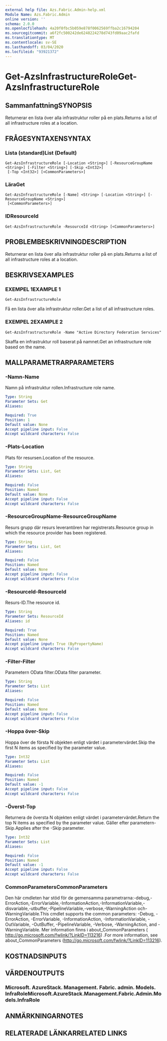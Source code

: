 ```yaml
---
external help file: Azs.Fabric.Admin-help.xml
Module Name: Azs.Fabric.Admin
online version: ''
schema: 2.0.0
ms.openlocfilehash: 4a20f0fbc5b059e878f0062569ffba2c16794204
ms.sourcegitcommit: a6f2fc500242de6248224278d743fd09aac2fafd
ms.translationtype: MT
ms.contentlocale: sv-SE
ms.lasthandoff: 03/04/2020
ms.locfileid: "93921372"
---
```

# <span data-ttu-id="f77df-101">Get-AzsInfrastructureRole</span><span class="sxs-lookup"><span data-stu-id="f77df-101">Get-AzsInfrastructureRole</span></span>

## <span data-ttu-id="f77df-102">Sammanfattning</span><span class="sxs-lookup"><span data-stu-id="f77df-102">SYNOPSIS</span></span>
<span data-ttu-id="f77df-103">Returnerar en lista över alla infrastruktur roller på en plats.</span><span class="sxs-lookup"><span data-stu-id="f77df-103">Returns a list of all infrastructure roles at a location.</span></span>

## <span data-ttu-id="f77df-104">FRÅGESYNTAXEN</span><span class="sxs-lookup"><span data-stu-id="f77df-104">SYNTAX</span></span>

### <span data-ttu-id="f77df-105">Lista (standard)</span><span class="sxs-lookup"><span data-stu-id="f77df-105">List (Default)</span></span>
```
Get-AzsInfrastructureRole [-Location <String>] [-ResourceGroupName <String>] [-Filter <String>] [-Skip <Int32>]
 [-Top <Int32>] [<CommonParameters>]
```

### <span data-ttu-id="f77df-106">Lära</span><span class="sxs-lookup"><span data-stu-id="f77df-106">Get</span></span>
```
Get-AzsInfrastructureRole [-Name] <String> [-Location <String>] [-ResourceGroupName <String>]
 [<CommonParameters>]
```

### <span data-ttu-id="f77df-107">ID</span><span class="sxs-lookup"><span data-stu-id="f77df-107">ResourceId</span></span>
```
Get-AzsInfrastructureRole -ResourceId <String> [<CommonParameters>]
```

## <span data-ttu-id="f77df-108">PROBLEMBESKRIVNING</span><span class="sxs-lookup"><span data-stu-id="f77df-108">DESCRIPTION</span></span>
<span data-ttu-id="f77df-109">Returnerar en lista över alla infrastruktur roller på en plats.</span><span class="sxs-lookup"><span data-stu-id="f77df-109">Returns a list of all infrastructure roles at a location.</span></span>

## <span data-ttu-id="f77df-110">BESKRIVS</span><span class="sxs-lookup"><span data-stu-id="f77df-110">EXAMPLES</span></span>

### <span data-ttu-id="f77df-111">EXEMPEL 1</span><span class="sxs-lookup"><span data-stu-id="f77df-111">EXAMPLE 1</span></span>
```
Get-AzsInfrastructureRole
```

<span data-ttu-id="f77df-112">Få en lista över alla infrastruktur roller.</span><span class="sxs-lookup"><span data-stu-id="f77df-112">Get a list of all infrastructure roles.</span></span>

### <span data-ttu-id="f77df-113">EXEMPEL 2</span><span class="sxs-lookup"><span data-stu-id="f77df-113">EXAMPLE 2</span></span>
```
Get-AzsInfrastructureRole -Name "Active Directory Federation Services"
```

<span data-ttu-id="f77df-114">Skaffa en infrastruktur roll baserat på namnet.</span><span class="sxs-lookup"><span data-stu-id="f77df-114">Get an infrastructure role based on the name.</span></span>

## <span data-ttu-id="f77df-115">MALLPARAMETRAR</span><span class="sxs-lookup"><span data-stu-id="f77df-115">PARAMETERS</span></span>

### <span data-ttu-id="f77df-116">-Namn</span><span class="sxs-lookup"><span data-stu-id="f77df-116">-Name</span></span>
<span data-ttu-id="f77df-117">Namn på infrastruktur rollen.</span><span class="sxs-lookup"><span data-stu-id="f77df-117">Infrastructure role name.</span></span>

```yaml
Type: String
Parameter Sets: Get
Aliases:

Required: True
Position: 1
Default value: None
Accept pipeline input: False
Accept wildcard characters: False
```

### <span data-ttu-id="f77df-118">-Plats</span><span class="sxs-lookup"><span data-stu-id="f77df-118">-Location</span></span>
<span data-ttu-id="f77df-119">Plats för resursen.</span><span class="sxs-lookup"><span data-stu-id="f77df-119">Location of the resource.</span></span>

```yaml
Type: String
Parameter Sets: List, Get
Aliases:

Required: False
Position: Named
Default value: None
Accept pipeline input: False
Accept wildcard characters: False
```

### <span data-ttu-id="f77df-120">-ResourceGroupName</span><span class="sxs-lookup"><span data-stu-id="f77df-120">-ResourceGroupName</span></span>
<span data-ttu-id="f77df-121">Resurs grupp där resurs leverantören har registrerats.</span><span class="sxs-lookup"><span data-stu-id="f77df-121">Resource group in which the resource provider has been registered.</span></span>

```yaml
Type: String
Parameter Sets: List, Get
Aliases:

Required: False
Position: Named
Default value: None
Accept pipeline input: False
Accept wildcard characters: False
```

### <span data-ttu-id="f77df-122">-ResourceId</span><span class="sxs-lookup"><span data-stu-id="f77df-122">-ResourceId</span></span>
<span data-ttu-id="f77df-123">Resurs-ID.</span><span class="sxs-lookup"><span data-stu-id="f77df-123">The resource id.</span></span>

```yaml
Type: String
Parameter Sets: ResourceId
Aliases: id

Required: True
Position: Named
Default value: None
Accept pipeline input: True (ByPropertyName)
Accept wildcard characters: False
```

### <span data-ttu-id="f77df-124">-Filter</span><span class="sxs-lookup"><span data-stu-id="f77df-124">-Filter</span></span>
<span data-ttu-id="f77df-125">Parametern OData filter.</span><span class="sxs-lookup"><span data-stu-id="f77df-125">OData filter parameter.</span></span>

```yaml
Type: String
Parameter Sets: List
Aliases:

Required: False
Position: Named
Default value: None
Accept pipeline input: False
Accept wildcard characters: False
```

### <span data-ttu-id="f77df-126">-Hoppa över</span><span class="sxs-lookup"><span data-stu-id="f77df-126">-Skip</span></span>
<span data-ttu-id="f77df-127">Hoppa över de första N objekten enligt värdet i parametervärdet.</span><span class="sxs-lookup"><span data-stu-id="f77df-127">Skip the first N items as specified by the parameter value.</span></span>

```yaml
Type: Int32
Parameter Sets: List
Aliases:

Required: False
Position: Named
Default value: -1
Accept pipeline input: False
Accept wildcard characters: False
```

### <span data-ttu-id="f77df-128">-Överst</span><span class="sxs-lookup"><span data-stu-id="f77df-128">-Top</span></span>
<span data-ttu-id="f77df-129">Returnera de översta N objekten enligt värdet i parametervärdet.</span><span class="sxs-lookup"><span data-stu-id="f77df-129">Return the top N items as specified by the parameter value.</span></span>
<span data-ttu-id="f77df-130">Gäller efter parametern-Skip.</span><span class="sxs-lookup"><span data-stu-id="f77df-130">Applies after the -Skip parameter.</span></span>

```yaml
Type: Int32
Parameter Sets: List
Aliases:

Required: False
Position: Named
Default value: -1
Accept pipeline input: False
Accept wildcard characters: False
```

### <span data-ttu-id="f77df-131">CommonParameters</span><span class="sxs-lookup"><span data-stu-id="f77df-131">CommonParameters</span></span>
<span data-ttu-id="f77df-132">Den här cmdleten har stöd för de gemensamma parametrarna:-debug,-ErrorAction,-ErrorVariable,-InformationAction,-InformationVariable,-disvariable,-utbuffer,-PipelineVariable,-verbose,-WarningAction och-WarningVariable.</span><span class="sxs-lookup"><span data-stu-id="f77df-132">This cmdlet supports the common parameters: -Debug, -ErrorAction, -ErrorVariable, -InformationAction, -InformationVariable, -OutVariable, -OutBuffer, -PipelineVariable, -Verbose, -WarningAction, and -WarningVariable.</span></span> <span data-ttu-id="f77df-133">Mer information finns i about_CommonParameters ( http://go.microsoft.com/fwlink/?LinkID=113216) .</span><span class="sxs-lookup"><span data-stu-id="f77df-133">For more information, see about_CommonParameters (http://go.microsoft.com/fwlink/?LinkID=113216).</span></span>

## <span data-ttu-id="f77df-134">KOSTNADS</span><span class="sxs-lookup"><span data-stu-id="f77df-134">INPUTS</span></span>

## <span data-ttu-id="f77df-135">VÄRDEN</span><span class="sxs-lookup"><span data-stu-id="f77df-135">OUTPUTS</span></span>

### <span data-ttu-id="f77df-136">Microsoft. AzureStack. Management. Fabric. admin. Models. InfraRole</span><span class="sxs-lookup"><span data-stu-id="f77df-136">Microsoft.AzureStack.Management.Fabric.Admin.Models.InfraRole</span></span>

## <span data-ttu-id="f77df-137">ANMÄRKNINGAR</span><span class="sxs-lookup"><span data-stu-id="f77df-137">NOTES</span></span>

## <span data-ttu-id="f77df-138">RELATERADE LÄNKAR</span><span class="sxs-lookup"><span data-stu-id="f77df-138">RELATED LINKS</span></span>
